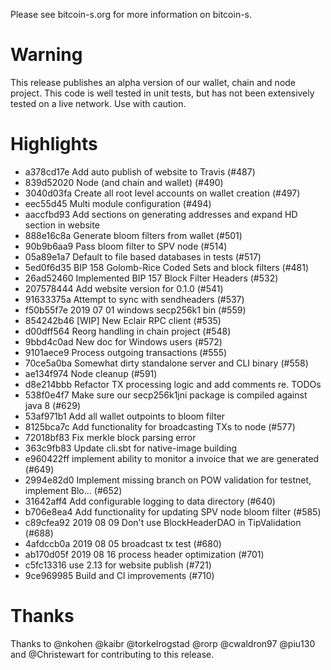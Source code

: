 Please see bitcoin-s.org for more information on bitcoin-s.

# Warning

This release publishes an alpha version of our wallet, chain and node project. This code is well tested in unit tests, but has not been extensively tested on a live network. Use with caution.

# Highlights

- a378cd17e Add auto publish of website to Travis (#487)
- 839d52020 Node (and chain and wallet) (#490)
- 3040d03fa Create all root level accounts on wallet creation (#497)
- eec55d45 Multi module configuration (#494)
- aaccfbd93 Add sections on generating addresses and expand HD section in website
- 888e16c8a Generate bloom filters from wallet (#501)
- 90b9b6aa9 Pass bloom filter to SPV node (#514)
- 05a89e1a7 Default to file based databases in tests (#517)
- 5ed0f6d35 BIP 158 Golomb-Rice Coded Sets and block filters (#481)
- 26ad52460 Implemented BIP 157 Block Filter Headers (#532)
- 207578444 Add website version for 0.1.0 (#541)
- 91633375a Attempt to sync with sendheaders (#537)
- f50b55f7e 2019 07 01 windows secp256k1 bin (#559)
- 854242b46 [WIP] New Eclair RPC client (#535)
- d00dff564 Reorg handling in chain project (#548)
- 9bbd4c0ad New doc for Windows users (#572)
- 9101aece9 Process outgoing transactions (#555)
- 70ce5a0ba Somewhat dirty standalone server and CLI binary (#558)
- ae134f974 Node cleanup (#591)
- d8e214bbb Refactor TX processing logic and add comments re. TODOs
- 538f0e4f7 Make sure our secp256k1jni package is compiled against java 8 (#629)
- 53af971b1 Add all wallet outpoints to bloom filter
- 8125bca7c  Add functionality for broadcasting TXs to node (#577)
- 72018bf83 Fix merkle block parsing error
- 363c9fb83 Update cli.sbt for native-image building
- e960422ff implement ability to monitor a invoice that we are generated (#649)
- 2994e82d0 Implement missing branch on POW validation for testnet, implement Blo… (#652)
- 31642aff4 Add configurable logging to data directory (#640)
- b706e8ea4 Add functionality for updating SPV node bloom filter  (#585)
- c89cfea92 2019 08 09 Don't use BlockHeaderDAO in TipValidation (#688)
- 4afdccb0a 2019 08 05 broadcast tx test (#680)
- ab170d05f 2019 08 16 process header optimization (#701)
- c5fc13316 use 2.13 for website publish (#721)
- 9ce969985 Build and CI improvements  (#710)

# Thanks

Thanks to @nkohen @kaibr @torkelrogstad @rorp @cwaldron97 @piu130 and @Christewart for contributing to this release. 

